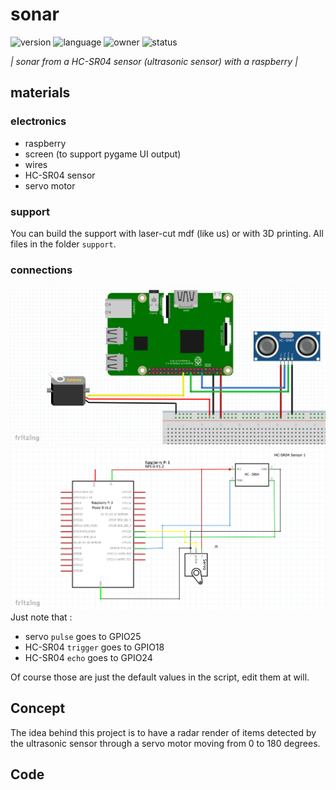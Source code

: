 # sonar
![version](https://img.shields.io/badge/version-1.0-721121?style=for-the-badge)
![language](https://img.shields.io/badge/languages-python-green?style=for-the-badge)
![owner](https://img.shields.io/badge/owner-ICE_EFREI-0A364A?style=for-the-badge)
![status](https://img.shields.io/badge/status-waiting_for_tests-32021F?style=for-the-badge)

*| sonar from a HC-SR04 sensor (ultrasonic sensor) with a raspberry |*

## materials
### electronics
- raspberry
- screen (to support pygame UI output)
- wires
- HC-SR04 sensor
- servo motor
### support
You can build the support with laser-cut mdf (like us) or with 3D printing.
All files in the folder `support`.
### connections
![wiring](support/wiring/wiring.png)
![schematic wiring](support/wiring/schematic_wiring.png)
Just note that :
- servo `pulse` goes to GPIO25
- HC-SR04 `trigger` goes to GPIO18
- HC-SR04 `echo` goes to GPIO24

Of course those are just the default values in the script, edit them at will.
## Concept
The idea behind this project is to have a radar render of items detected by the ultrasonic sensor through a servo motor
moving from 0 to 180 degrees.
## Code
